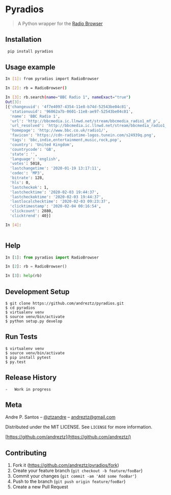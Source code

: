 # Pyradios

> A Python wrapper for the [Radio Browser](https://www.radio-browser.info/gui/#!/)


## Installation

```sh
 pip install pyradios
```

## Usage example

```sh
In [1]: from pyradios import RadioBrowser

In [2]: rb = RadioBrowser()

In [3]: rb.search(name="BBC Radio 1", nameExact="true")
Out[3]:
[{'changeuuid': '4f7e4097-4354-11e8-b74d-52543be04c81',
  'stationuuid': '96062a7b-0601-11e8-ae97-52543be04c81',
  'name': 'BBC Radio 1',
  'url': 'http://bbcmedia.ic.llnwd.net/stream/bbcmedia_radio1_mf_p',
  'url_resolved': 'http://bbcmedia.ic.llnwd.net/stream/bbcmedia_radio1_mf_p',
  'homepage': 'http://www.bbc.co.uk/radio1/',
  'favicon': 'https://cdn-radiotime-logos.tunein.com/s24939q.png',
  'tags': 'bbc,indie,entertainment,music,rock,pop',
  'country': 'United Kingdom',
  'countrycode': 'GB',
  'state': '',
  'language': 'english',
  'votes': 5018,
  'lastchangetime': '2020-01-19 13:17:11',
  'codec': 'MP3',
  'bitrate': 128,
  'hls': 0,
  'lastcheckok': 1,
  'lastchecktime': '2020-02-03 19:44:37',
  'lastcheckoktime': '2020-02-03 19:44:37',
  'lastlocalchecktime': '2020-02-03 09:23:37',
  'clicktimestamp': '2020-02-04 00:16:54',
  'clickcount': 2880,
  'clicktrend': 40}]

In [4]: 
  
```
## Help

```python
In [1]: from pyradios import RadioBrowser

In [2]: rb = RadioBrowser()

In [3]: help(rb)

```


## Development Setup

```
$ git clone https://github.com/andreztz/pyradios.git
$ cd pyradios
$ virtualenv venv
$ source venv/bin/activate
$ python setup.py develop
```

## Run Tests

```
$ virtualenv venv
$ source venv/bin/activate
$ pip install pytest
$ py.test
```

## Release History

    -   Work in progress

## Meta

Andre P. Santos – [@ztzandre](https://twitter.com/ztzandre) – andreztz@gmail.com

Distributed under the MIT LICENSE. See `LICENSE` for more information.

[https://github.com/andreztz](https://github.com/andreztz/)

## Contributing

1. Fork it (<https://github.com/andreztz/pyradios/fork>)
2. Create your feature branch (`git checkout -b feature/fooBar`)
3. Commit your changes (`git commit -am 'Add some fooBar'`)
4. Push to the branch (`git push origin feature/fooBar`)
5. Create a new Pull Request

